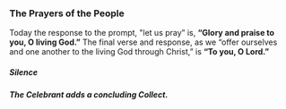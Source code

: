 ### The Prayers of the People
Today the response to the prompt, "let us pray” is, **“Glory and praise to you, O living God.”** The final verse and response, as we “offer ourselves and one another to the living God through Christ,” is **“To you, O Lord.”**
##### Silence
##### The Celebrant adds a concluding Collect.
